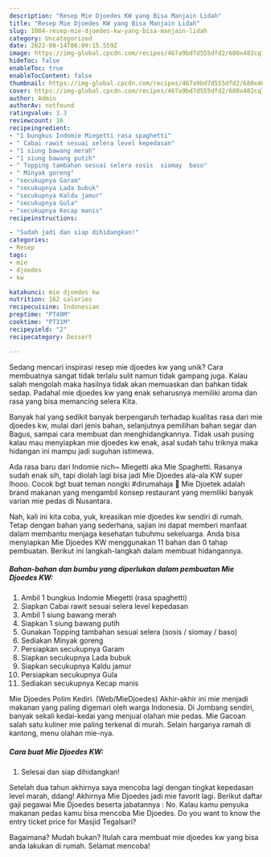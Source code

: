 ```yaml
---
description: "Resep Mie Djoedes KW yang Bisa Manjain Lidah"
title: "Resep Mie Djoedes KW yang Bisa Manjain Lidah"
slug: 1084-resep-mie-djoedes-kw-yang-bisa-manjain-lidah
category: Uncategorized
date: 2022-08-14T06:09:15.559Z
image: https://img-global.cpcdn.com/recipes/467a9bd7d555dfd2/680x482cq70/mie-djoedes-kw-foto-resep-utama.jpg
hideToc: false
enableToc: true
enableTocContent: false
thumbnail: https://img-global.cpcdn.com/recipes/467a9bd7d555dfd2/680x482cq70/mie-djoedes-kw-foto-resep-utama.jpg
cover: https://img-global.cpcdn.com/recipes/467a9bd7d555dfd2/680x482cq70/mie-djoedes-kw-foto-resep-utama.jpg
author: Admin
authorAv: notfound
ratingvalue: 3.3
reviewcount: 16
recipeingredient:
- "1 bungkus Indomie Miegetti rasa spaghetti"
- " Cabai rawit sesuai selera level kepedasan"
- "1 siung bawang merah"
- "1 siung bawang putih"
- " Topping tambahan sesuai selera sosis  siomay  baso"
- " Minyak goreng"
- "secukupnya Garam"
- "secukupnya Lada bubuk"
- "secukupnya Kaldu jamur"
- "secukupnya Gula"
- "secukupnya Kecap manis"
recipeinstructions:

- "Sudah jadi dan siap dihidangkan!"
categories:
- Resep
tags:
- mie
- djoedes
- kw

katakunci: mie djoedes kw 
nutrition: 162 calories
recipecuisine: Indonesian
preptime: "PT40M"
cooktime: "PT31M"
recipeyield: "2"
recipecategory: Dessert

---
```





Sedang mencari inspirasi resep mie djoedes kw yang unik? Cara membuatnya sangat tidak terlalu sulit namun tidak gampang juga. Kalau salah mengolah maka hasilnya tidak akan memuaskan dan bahkan tidak sedap. Padahal mie djoedes kw yang enak seharusnya memiliki aroma dan rasa yang bisa memancing selera Kita.





Banyak hal yang sedikit banyak berpengaruh terhadap kualitas rasa dari mie djoedes kw, mulai dari jenis bahan, selanjutnya pemilihan bahan segar dan Bagus, sampai cara membuat dan menghidangkannya. Tidak usah pusing kalau mau menyiapkan mie djoedes kw enak,      asal sudah tahu triknya maka hidangan ini mampu jadi suguhan istimewa.














Ada rasa baru dari Indomie nich~ Miegetti aka Mie Spaghetti. Rasanya sudah enak sih, tapi diolah lagi bisa jadi Mie Djoedes ala-ala KW super lhooo. Cocok bgt buat teman nongki #dirumahaja 🥰 Mie Djoetek adalah brand makanan yang mengambil konsep restaurant yang memiliki banyak varian mie pedas di Nusantara.






Nah, kali ini kita coba, yuk, kreasikan mie djoedes kw sendiri di rumah. Tetap dengan bahan yang sederhana, sajian ini dapat memberi manfaat dalam membantu menjaga kesehatan tubuhmu sekeluarga. Anda bisa menyiapkan Mie Djoedes KW menggunakan 11 bahan dan 0 tahap pembuatan. Berikut ini langkah-langkah dalam membuat hidangannya.

<!--inarticleads1-->

##### Bahan-bahan dan bumbu yang diperlukan dalam pembuatan Mie Djoedes KW:

1. Ambil 1 bungkus Indomie Miegetti (rasa spaghetti)
1. Siapkan  Cabai rawit sesuai selera level kepedasan
1. Ambil 1 siung bawang merah
1. Siapkan 1 siung bawang putih
1. Gunakan  Topping tambahan sesuai selera (sosis / siomay / baso)
1. Sediakan  Minyak goreng
1. Persiapkan secukupnya Garam
1. Siapkan secukupnya Lada bubuk
1. Siapkan secukupnya Kaldu jamur
1. Persiapkan secukupnya Gula
1. Sediakan secukupnya Kecap manis


Mie Djoedes Polim Kediri. (Web/MieDjoedes) Akhir-akhir ini mie menjadi makanan yang paling digemari oleh warga Indonesia. Di Jombang sendiri, banyak sekali kedai-kedai yang menjual olahan mie pedas. Mie Gacoan salah satu kuliner mie paling terkenal di murah. Selain harganya ramah di kantong, menu olahan mie-nya. 

<!--inarticleads2-->

##### Cara buat Mie Djoedes KW:


1. Selesai dan siap dihidangkan!

Setelah dua tahun akhirnya saya mencoba lagi dengan tingkat kepedasan level marah, ddang! Akhirnya Mie Djoedes jadi mie favorit lagi. Berikut daftar gaji pegawai Mie Djoedes beserta jabatannya : No. Kalau kamu penyuka makanan pedas kamu bisa mencoba Mie Djoedes. Do you want to know the entry ticket price for Masjid Tegalsari? 

Bagaimana? Mudah bukan? Itulah cara membuat mie djoedes kw yang bisa anda lakukan di rumah. Selamat mencoba!
